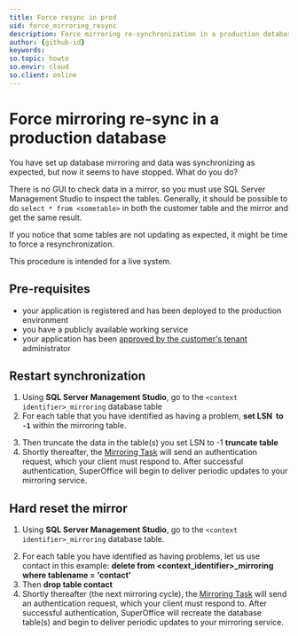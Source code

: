 ```yaml
---
title: Force resync in prod
uid: force_mirroring_resync
description: Force mirroring re-synchronization in a production database
author: {github-id}
keywords:
so.topic: howto
so.envir: cloud
so.client: online
---
```


# Force mirroring re-sync in a production database

You have set up database mirroring and data was synchronizing as expected, but now it seems to have stopped. What do you do?

There is no GUI to check data in a mirror, so you must use SQL Server Management Studio to inspect the tables. Generally, it should be possible to do `select * from <sometable>` in both the customer table and the mirror and get the same result.

If you notice that some tables are not updating as expected, it might be time to force a resynchronization.

This procedure is intended for a live system.

## Pre-requisites

* your application is registered and has been deployed to the production environment
* you have a publicly available working service
* your application has been [approved by the customer's tenant][2] administrator

## Restart synchronization

1. Using **SQL Server Management Studio**, go to the `<context identifier>_mirroring` database table
2. For each table that you have identified as having a problem, **set LSN  to `-1`** within the mirroring table.
<!-- markdownlint-disable-next-line MD033 -->
3. Then truncate the data in the table(s) you set LSN to -1 **truncate table <tablename>**
4. Shortly thereafter, the [Mirroring Task][3] will send an authentication request, which your client must respond to. After successful authentication, SuperOffice will begin to deliver periodic updates to your mirroring service.

## Hard reset the mirror

1. Using **SQL Server Management Studio**, go to the `<context identifier>_mirroring` database table.
<!-- markdownlint-disable-next-line MD033 -->
2. For each table you have identified as having problems, let us use contact in this example: **delete from <context_identifier>_mirroring where tablename = 'contact'**
3. Then **drop table contact**
4. Shortly thereafter (the next mirroring cycle), the [Mirroring Task][3] will send an authentication request, which your client must respond to. After successful authentication, SuperOffice will recreate the database table(s) and begin to deliver periodic updates to your mirroring service.

<!-- Referenced links -->
[2]: ../apps/provisioning/get-consent.md
[3]: mirroring-task.md
